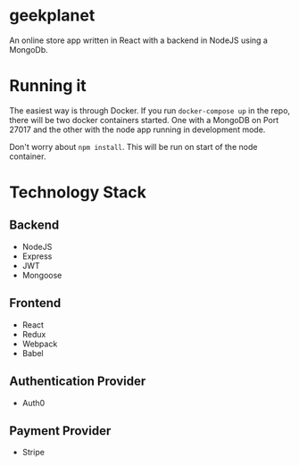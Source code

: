 # geekplanet
An online store app written in React with a backend in NodeJS using a MongoDb.

# Running it
The easiest way is through Docker. If you run ```docker-compose up``` in the repo, there will be two docker containers started.
One with a MongoDB on Port 27017 and the other with the node app running in development mode.

Don't worry about ```npm install```. This will be run on start of the node container.

# Technology Stack
## Backend
* NodeJS
* Express
* JWT
* Mongoose

## Frontend
* React
* Redux
* Webpack
* Babel

## Authentication Provider
* Auth0

## Payment Provider
* Stripe
